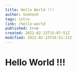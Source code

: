 ```yaml
---
title: Hello World !!!
author: Snehesh
tags: intro
link: /hello-world
published: true
created: 2022-02-23T15:07:51Z
modified: 2022-02-23T16:51:31Z
---
```


# Hello World !!!